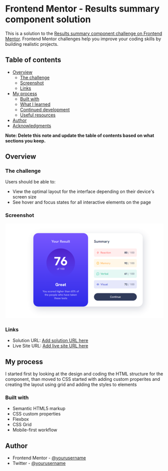 # Frontend Mentor - Results summary component solution

This is a solution to the [Results summary component challenge on Frontend Mentor](https://www.frontendmentor.io/challenges/results-summary-component-CE_K6s0maV). Frontend Mentor challenges help you improve your coding skills by building realistic projects. 

## Table of contents

- [Overview](#overview)
  - [The challenge](#the-challenge)
  - [Screenshot](#screenshot)
  - [Links](#links)
- [My process](#my-process)
  - [Built with](#built-with)
  - [What I learned](#what-i-learned)
  - [Continued development](#continued-development)
  - [Useful resources](#useful-resources)
- [Author](#author)
- [Acknowledgments](#acknowledgments)

**Note: Delete this note and update the table of contents based on what sections you keep.**

## Overview

### The challenge

Users should be able to:

- View the optimal layout for the interface depending on their device's screen size
- See hover and focus states for all interactive elements on the page

### Screenshot

![](design/Capture.PNG)


### Links

- Solution URL: [Add solution URL here](https://github.com/abdulshafi-99/result-summary-component-main)
- Live Site URL: [Add live site URL here](https://abdulshafi-99.github.io/result-summary-component-main/)

## My process
I started first by looking at the design and coding the HTML structure for the component, than moved to CSS started with adding custom properites and creating the layout using grid and adding the styles to elements

### Built with

- Semantic HTML5 markup
- CSS custom properties
- Flexbox
- CSS Grid
- Mobile-first workflow

## Author

- Frontend Mentor - [@yourusername](https://www.frontendmentor.io/profile/abdulshafi-99)
- Twitter - [@yourusername](https://www.twitter.com/abdulshafi-99)

